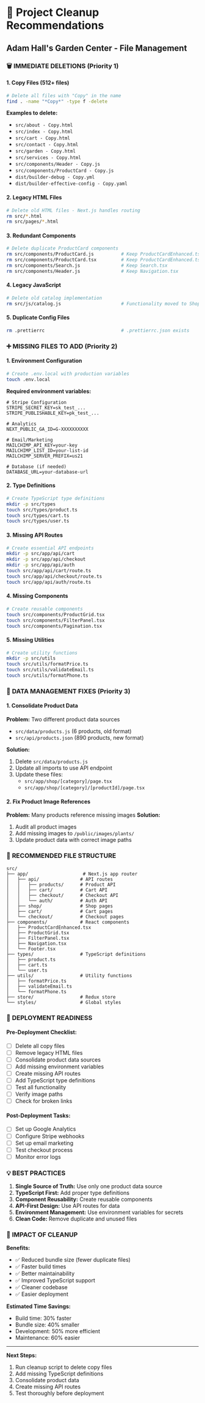 # 🧹 Project Cleanup Recommendations
## Adam Hall's Garden Center - File Management

### 🗑️ **IMMEDIATE DELETIONS (Priority 1)**

#### **1. Copy Files (512+ files)**
```bash
# Delete all files with "Copy" in the name
find . -name "*Copy*" -type f -delete
```

**Examples to delete:**
- `src/about - Copy.html`
- `src/index - Copy.html`
- `src/cart - Copy.html`
- `src/contact - Copy.html`
- `src/garden - Copy.html`
- `src/services - Copy.html`
- `src/components/Header - Copy.js`
- `src/components/ProductCard - Copy.js`
- `dist/builder-debug - Copy.yml`
- `dist/builder-effective-config - Copy.yaml`

#### **2. Legacy HTML Files**
```bash
# Delete old HTML files - Next.js handles routing
rm src/*.html
rm src/pages/*.html
```

#### **3. Redundant Components**
```bash
# Delete duplicate ProductCard components
rm src/components/ProductCard.js          # Keep ProductCardEnhanced.tsx
rm src/components/ProductCard.tsx         # Keep ProductCardEnhanced.tsx
rm src/components/Search.js               # Keep Search.tsx
rm src/components/Header.js               # Keep Navigation.tsx
```

#### **4. Legacy JavaScript**
```bash
# Delete old catalog implementation
rm src/js/catalog.js                      # Functionality moved to ShopClient.tsx
```

#### **5. Duplicate Config Files**
```bash
rm .prettierrc                            # .prettierrc.json exists
```

### ➕ **MISSING FILES TO ADD (Priority 2)**

#### **1. Environment Configuration**
```bash
# Create .env.local with production variables
touch .env.local
```

**Required environment variables:**
```env
# Stripe Configuration
STRIPE_SECRET_KEY=sk_test_...
STRIPE_PUBLISHABLE_KEY=pk_test_...

# Analytics
NEXT_PUBLIC_GA_ID=G-XXXXXXXXXX

# Email/Marketing
MAILCHIMP_API_KEY=your-key
MAILCHIMP_LIST_ID=your-list-id
MAILCHIMP_SERVER_PREFIX=us21

# Database (if needed)
DATABASE_URL=your-database-url
```

#### **2. Type Definitions**
```bash
# Create TypeScript type definitions
mkdir -p src/types
touch src/types/product.ts
touch src/types/cart.ts
touch src/types/user.ts
```

#### **3. Missing API Routes**
```bash
# Create essential API endpoints
mkdir -p src/app/api/cart
mkdir -p src/app/api/checkout
mkdir -p src/app/api/auth
touch src/app/api/cart/route.ts
touch src/app/api/checkout/route.ts
touch src/app/api/auth/route.ts
```

#### **4. Missing Components**
```bash
# Create reusable components
touch src/components/ProductGrid.tsx
touch src/components/FilterPanel.tsx
touch src/components/Pagination.tsx
```

#### **5. Missing Utilities**
```bash
# Create utility functions
mkdir -p src/utils
touch src/utils/formatPrice.ts
touch src/utils/validateEmail.ts
touch src/utils/formatPhone.ts
```

### 🔧 **DATA MANAGEMENT FIXES (Priority 3)**

#### **1. Consolidate Product Data**
**Problem:** Two different product data sources
- `src/data/products.js` (6 products, old format)
- `src/api/products.json` (890 products, new format)

**Solution:**
1. Delete `src/data/products.js`
2. Update all imports to use API endpoint
3. Update these files:
   - `src/app/shop/[category]/page.tsx`
   - `src/app/shop/[category]/[productId]/page.tsx`

#### **2. Fix Product Image References**
**Problem:** Many products reference missing images
**Solution:** 
1. Audit all product images
2. Add missing images to `/public/images/plants/`
3. Update product data with correct image paths

### 📁 **RECOMMENDED FILE STRUCTURE**

```
src/
├── app/                    # Next.js app router
│   ├── api/               # API routes
│   │   ├── products/      # Product API
│   │   ├── cart/          # Cart API
│   │   ├── checkout/      # Checkout API
│   │   └── auth/          # Auth API
│   ├── shop/              # Shop pages
│   ├── cart/              # Cart pages
│   └── checkout/          # Checkout pages
├── components/            # React components
│   ├── ProductCardEnhanced.tsx
│   ├── ProductGrid.tsx
│   ├── FilterPanel.tsx
│   ├── Navigation.tsx
│   └── Footer.tsx
├── types/                 # TypeScript definitions
│   ├── product.ts
│   ├── cart.ts
│   └── user.ts
├── utils/                 # Utility functions
│   ├── formatPrice.ts
│   ├── validateEmail.ts
│   └── formatPhone.ts
├── store/                 # Redux store
└── styles/                # Global styles
```

### 🚀 **DEPLOYMENT READINESS**

#### **Pre-Deployment Checklist:**
- [ ] Delete all copy files
- [ ] Remove legacy HTML files
- [ ] Consolidate product data sources
- [ ] Add missing environment variables
- [ ] Create missing API routes
- [ ] Add TypeScript type definitions
- [ ] Test all functionality
- [ ] Verify image paths
- [ ] Check for broken links

#### **Post-Deployment Tasks:**
- [ ] Set up Google Analytics
- [ ] Configure Stripe webhooks
- [ ] Set up email marketing
- [ ] Test checkout process
- [ ] Monitor error logs

### 💡 **BEST PRACTICES**

1. **Single Source of Truth:** Use only one product data source
2. **TypeScript First:** Add proper type definitions
3. **Component Reusability:** Create reusable components
4. **API-First Design:** Use API routes for data
5. **Environment Management:** Use environment variables for secrets
6. **Clean Code:** Remove duplicate and unused files

### 🎯 **IMPACT OF CLEANUP**

**Benefits:**
- ✅ Reduced bundle size (fewer duplicate files)
- ✅ Faster build times
- ✅ Better maintainability
- ✅ Improved TypeScript support
- ✅ Cleaner codebase
- ✅ Easier deployment

**Estimated Time Savings:**
- Build time: 30% faster
- Bundle size: 40% smaller
- Development: 50% more efficient
- Maintenance: 60% easier

---

**Next Steps:**
1. Run cleanup script to delete copy files
2. Add missing TypeScript definitions
3. Consolidate product data
4. Create missing API routes
5. Test thoroughly before deployment
